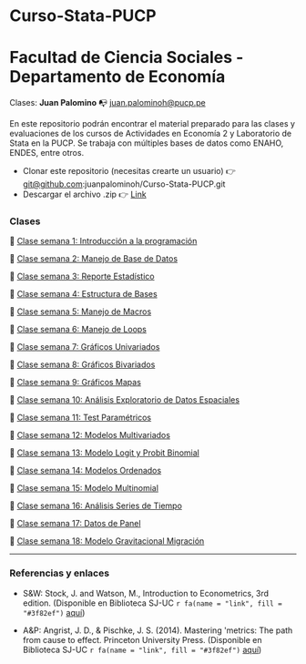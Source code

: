# Curso-Stata-PUCP

# Facultad de Ciencia Sociales - Departamento de Economía 

Clases: **Juan Palomino** :mailbox_with_no_mail: juan.palominoh@pucp.pe

En este repositorio podrán encontrar el material preparado para las clases y evaluaciones de los cursos de Actividades en Economía 2 y Laboratorio de Stata en la PUCP. 
Se trabaja con múltiples bases de datos como ENAHO, ENDES, entre otros.

- Clonar este repositorio (necesitas crearte un usuario) :point_right: git@github.com:juanpalominoh/Curso-Stata-PUCP.git
- Descargar el archivo .zip :point_right: [Link](/juanpalominoh/Curso-Stata-PUCP/archive/refs/heads/main.zip)



### Clases 

:file_folder: [Clase semana 1: Introducción a la programación](https://github.com/juanpalominoh/Curso-Stata-PUCP/tree/main/1.%20Introducci%C3%B3n%20a%20la%20Programaci%C3%B3n) 

:file_folder: [Clase semana 2: Manejo de Base de Datos](https://github.com/juanpalominoh/Curso-Stata-PUCP/tree/main/2.%20Manejo%20de%20Base%20de%20Datos)

:file_folder: [Clase semana 3: Reporte Estadístico](https://github.com/juanpalominoh/Curso-Stata-PUCP/tree/main/3.%20Reporte%20Estad%C3%ADstico)

:file_folder: [Clase semana 4: Estructura de Bases](https://github.com/juanpalominoh/Curso-Stata-PUCP/tree/main/4.%20Estructura%20de%20Bases)

:file_folder: [Clase semana 5: Manejo de Macros](https://github.com/juanpalominoh/Curso-Stata-PUCP/tree/main/5.%20Manejo%20de%20Macros)

:file_folder: [Clase semana 6: Manejo de Loops](https://github.com/juanpalominoh/Curso-Stata-PUCP/tree/main/6.%20Manejo%20de%20Loops)

:file_folder: [Clase semana 7: Gráficos Univariados](https://github.com/juanpalominoh/Curso-Stata-PUCP/tree/main/7.%20Gr%C3%A1ficos%20Univariados)

:file_folder: [Clase semana 8: Gráficos Bivariados](https://github.com/juanpalominoh/Curso-Stata-PUCP/tree/main/8.%20Gr%C3%A1ficos%20Bivariados)

:file_folder: [Clase semana 9: Gráficos Mapas](https://github.com/juanpalominoh/Curso-Stata-PUCP/tree/main/9.%20Gr%C3%A1ficos%20Mapas)

:file_folder: [Clase semana 10: Análisis Exploratorio de Datos Espaciales](https://github.com/juanpalominoh/Curso-Stata-PUCP/tree/main/10.%20An%C3%A1lisis%20Exploratorio%20de%20Datos%20Espaciales)

:file_folder: [Clase semana 11: Test Paramétricos](https://github.com/juanpalominoh/Curso-Stata-PUCP/tree/main/11.%20Test%20Param%C3%A9tricos)

:file_folder: [Clase semana 12: Modelos Multivariados](https://github.com/juanpalominoh/Curso-Stata-PUCP/tree/main/12.%20Modelos%20Multivariados)

:file_folder: [Clase semana 13: Modelo Logit y Probit Binomial](https://github.com/juanpalominoh/Curso-Stata-PUCP/tree/main/13.%20Modelos%20Logit%20y%20Probit%20Binomial)

:file_folder: [Clase semana 14: Modelos Ordenados](https://github.com/juanpalominoh/Curso-Stata-PUCP/tree/main/14.%20Modelos%20Ordenados)

:file_folder: [Clase semana 15: Modelo Multinomial](https://github.com/juanpalominoh/Curso-Stata-PUCP/tree/main/15.%20Modelo%20Multinomial)

:file_folder: [Clase semana 16: Análisis Series de Tiempo](https://github.com/juanpalominoh/Curso-Stata-PUCP/tree/main/16.%20An%C3%A1lisis%20Series%20de%20Tiempo)

:file_folder: [Clase semana 17: Datos de Panel](https://github.com/juanpalominoh/Curso-Stata-PUCP/tree/main/17.%20Datos%20de%20Panel)

:file_folder: [Clase semana 18: Modelo Gravitacional Migración](https://github.com/juanpalominoh/Curso-Stata-PUCP/tree/main/18.%20Modelo%20Gravitacional%20Migraci%C3%B3n)

---

### Referencias y enlaces 

- S&W: Stock, J. and Watson, M., Introduction to Econometrics, 3rd edition. (Disponible en Biblioteca SJ-UC `r fa(name = "link", fill = "#3f82ef")` [aquí](https://buscador.bibliotecas.uc.cl/permalink/56PUC_INST/1ujae15/alma990006269720203396))                     

- A&P: Angrist, J. D., & Pischke, J. S. (2014). Mastering 'metrics: The path from cause to effect. Princeton University Press. (Disponible en Biblioteca SJ-UC `r fa(name = "link", fill = "#3f82ef")` [aquí](https://buscador.bibliotecas.uc.cl/permalink/56PUC_INST/bf8vpj/alma990006566900203396))
